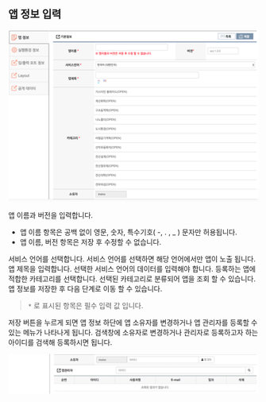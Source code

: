 ## 앱 정보 입력

![사이언스앱 등록](/images/solverdev/08/image2.png)

앱 이름과 버전을 입력합니다.
 - 앱 이름 항목은 공백 없이 영문, 숫자, 특수기호( -, . , _ ) 문자만 허용됩니다.
 - 앱 이름, 버전 항목은 저장 후 수정할 수 없습니다.

서비스 언어를 선택합니다. 서비스 언어를 선택하면 해당 언어에서만 앱이 노출 됩니다.
앱 제목을 입력합니다. 선택한 서비스 언어의 데이터를 입력해야 합니다.
등록하는 앱에 적합한 카테고리를 선택합니다. 선택된 카테고리로 분류되어 앱을 조회 할 수 있습니다.
앱 정보를 저장한 후 다음 단계로 이동 할 수 있습니다.
>```*``` 로 표시된 항목은 필수 입력 값 입니다.

저장 버튼을 누르게 되면 앱 정보 하단에 앱 소유자를 변경하거나 앱 관리자를 등록할 수 있는 메뉴가 나타나게 됩니다. 검색창에 소유자로 변경하거나 관리자로 등록하고자 하는 아이디를 검색해 등록하시면 됩니다.

![관리자 등록](/images/solverdev/08/admin.png)
